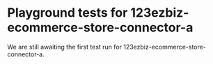 # Playground tests for 123ezbiz-ecommerce-store-connector-a
We are still awaiting the first test run for 123ezbiz-ecommerce-store-connector-a.
